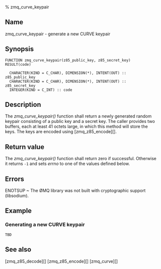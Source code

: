 % zmq_curve_keypair


Name
----

zmq_curve_keypair - generate a new CURVE keypair


Synopsis
--------

~~~{.synopsis}
FUNCTION zmq_curve_keypair(z85_public_key, z85_secret_key) RESULT(code)

  CHARACTER(KIND = C_CHAR), DIMENSION(*), INTENT(OUT) :: z85_public_key
  CHARACTER(KIND = C_CHAR), DIMENSION(*), INTENT(OUT) :: z85_secret_key
  INTEGER(KIND = C_INT) :: code
~~~

Description
-----------

The *zmq_curve_keypair()* function shall return a newly generated random
keypair consisting of a public key and a secret key. The caller provides
two buffers, each at least 41 octets large, in which this method will
store the keys. The keys are encoded using [zmq_z85_encode][].


Return value
------------

The *zmq_curve_keypair()* function shall return zero if successful.  Otherwise
it returns `-1` and sets _errno_ to one of the values defined below.


Errors
------

ENOTSUP
  ~ The ØMQ library was not built with cryptographic support (libsodium).


Example
-------

### Generating a new CURVE keypair

~~~{.example}
TBD
~~~


See also
--------

[zmq_z85_decode][]
[zmq_z85_encode][]
[zmq_curve][]
